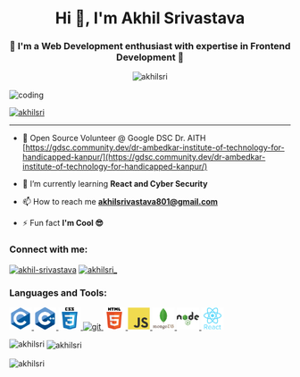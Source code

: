 <h1 align="center">Hi 👋, I'm Akhil Srivastava</h1>
<h3 align="center">👀 I'm a <b>Web Development</b> enthusiast with expertise in Frontend Development 🍁</h3>

<p align="center"> <img src="https://komarev.com/ghpvc/?username=akhilsri&label=Profile%20views&color=0e75b6&style=flat" alt="akhilsri" /> </p>

<img align="center" alt="coding" width="400" src="https://user-images.githubusercontent.com/55389276/140866485-8fb1c876-9a8f-4d6a-98dc-08c4981eaf70.gif">


<p align="left" style.top-margin = "5px"> <a href="https://github.com/ryo-ma/github-profile-trophy"><img src="https://github-profile-trophy.vercel.app/?username=akhilsri" alt="akhilsri" /></a> </p><hr>

- 🔭 Open Source Volunteer @ Google DSC Dr. AITH [https://gdsc.community.dev/dr-ambedkar-institute-of-technology-for-handicapped-kanpur/](https://gdsc.community.dev/dr-ambedkar-institute-of-technology-for-handicapped-kanpur/)

- 🌱 I’m currently learning **React and Cyber Security**

- 📫 How to reach me **akhilsrivastava801@gmail.com**

- ⚡ Fun fact **I'm Cool 😎**

<h3 align="left">Connect with me:</h3>
<p align="left">
<a href="https://linkedin.com/in/akhil-srivastava-83155725a/" target="blank"><img align="center" src="https://raw.githubusercontent.com/rahuldkjain/github-profile-readme-generator/master/src/images/icons/Social/linked-in-alt.svg" alt="akhil-srivastava" height="30" width="40" /></a>
<a href="https://instagram.com/akhilsri_" target="blank"><img align="center" src="https://raw.githubusercontent.com/rahuldkjain/github-profile-readme-generator/master/src/images/icons/Social/instagram.svg" alt="akhilsri_" height="30" width="40" /></a>
</p>

<h3 align="left">Languages and Tools:</h3>
<p align="left"> <a href="https://www.cprogramming.com/" target="_blank" rel="noreferrer"> <img src="https://raw.githubusercontent.com/devicons/devicon/master/icons/c/c-original.svg" alt="c" width="40" height="40"/> </a> <a href="https://www.w3schools.com/cpp/" target="_blank" rel="noreferrer"> <img src="https://raw.githubusercontent.com/devicons/devicon/master/icons/cplusplus/cplusplus-original.svg" alt="cplusplus" width="40" height="40"/> </a> <a href="https://www.w3schools.com/css/" target="_blank" rel="noreferrer"> <img src="https://raw.githubusercontent.com/devicons/devicon/master/icons/css3/css3-original-wordmark.svg" alt="css3" width="40" height="40"/> </a> <a href="https://git-scm.com/" target="_blank" rel="noreferrer"> <img src="https://www.vectorlogo.zone/logos/git-scm/git-scm-icon.svg" alt="git" width="40" height="40"/> </a> <a href="https://www.w3.org/html/" target="_blank" rel="noreferrer"> <img src="https://raw.githubusercontent.com/devicons/devicon/master/icons/html5/html5-original-wordmark.svg" alt="html5" width="40" height="40"/> </a> <a href="https://developer.mozilla.org/en-US/docs/Web/JavaScript" target="_blank" rel="noreferrer"> <img src="https://raw.githubusercontent.com/devicons/devicon/master/icons/javascript/javascript-original.svg" alt="javascript" width="40" height="40"/> </a> <a href="https://www.mongodb.com/" target="_blank" rel="noreferrer"> <img src="https://raw.githubusercontent.com/devicons/devicon/master/icons/mongodb/mongodb-original-wordmark.svg" alt="mongodb" width="40" height="40"/> </a> <a href="https://nodejs.org" target="_blank" rel="noreferrer"> <img src="https://raw.githubusercontent.com/devicons/devicon/master/icons/nodejs/nodejs-original-wordmark.svg" alt="nodejs" width="40" height="40"/> </a> <a href="https://reactjs.org/" target="_blank" rel="noreferrer"> <img src="https://raw.githubusercontent.com/devicons/devicon/master/icons/react/react-original-wordmark.svg" alt="react" width="40" height="40"/> </a> </p>

<p><img align="left" src="https://github-readme-stats.vercel.app/api/top-langs?username=akhilsri&show_icons=true&locale=en&layout=compact" alt="akhilsri" /></p>

<p>&nbsp;<img align="center" src="https://github-readme-stats.vercel.app/api?username=akhilsri&show_icons=true&locale=en" alt="akhilsri" /></p>

<p><img align="center" src="https://github-readme-streak-stats.herokuapp.com/?user=akhilsri&" alt="akhilsri" /></p>

